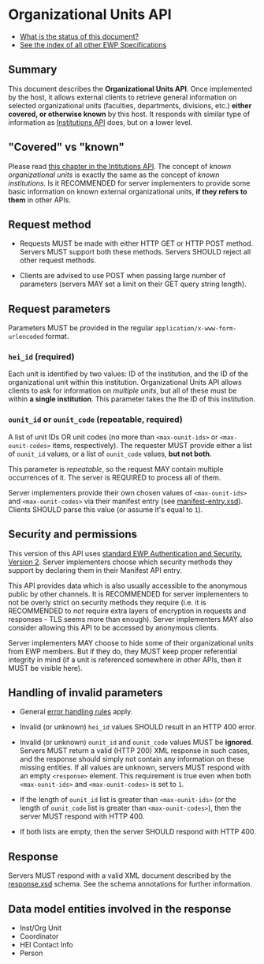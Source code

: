 Organizational Units API
========================

* [What is the status of this document?][statuses]
* [See the index of all other EWP Specifications][develhub]


Summary
-------

This document describes the **Organizational Units API**. Once implemented by
the host, it allows external clients to retrieve general information on
selected organizational units (faculties, departments, divisions, etc.)
**either covered, or otherwise known** by this host. It responds with similar
type of information as [Institutions API][institutions-api] does, but on a
lower level.


"Covered" vs "known"
--------------------

Please read [this chapter in the Intitutions
API](https://github.com/erasmus-without-paper/ewp-specs-api-institutions#known-heis).
The concept of *known organizational units* is exactly the same as the concept
of *known institutions*. Is it RECOMMENDED for server implementers to provide
some basic information on known external organizational units, **if they refers
to them** in other APIs.


Request method
--------------

 * Requests MUST be made with either HTTP GET or HTTP POST method. Servers MUST
   support both these methods. Servers SHOULD reject all other request methods.

 * Clients are advised to use POST when passing large number of parameters
   (servers MAY set a limit on their GET query string length).


Request parameters
------------------

Parameters MUST be provided in the regular `application/x-www-form-urlencoded`
format.


### `hei_id` (required)

Each unit is identified by two values: ID of the institution, and the ID of the
organizational unit within this institution. Organizational Units API allows
clients to ask for information on *multiple units*, but all of these must be
within **a single institution**. This parameter takes the the ID of this
institution.


### `ounit_id` or `ounit_code` (repeatable, required)

A list of unit IDs OR unit codes (no more than `<max-ounit-ids>` or
`<max-ounit-codes>` items, respectively). The requester MUST provide either a
list of `ounit_id` values, or a list of `ounit_code` values, **but not both**.

This parameter is *repeatable*, so the request MAY contain multiple occurrences
of it. The server is REQUIRED to process all of them.

Server implementers provide their own chosen values of `<max-ounit-ids>` and
`<max-ounit-codes>` via their manifest entry (see
[manifest-entry.xsd](manifest-entry.xsd)). Clients SHOULD parse this value (or
assume it's equal to `1`).


Security and permissions
------------------------

This version of this API uses [standard EWP Authentication and Security,
Version 2][sec-v2]. Server implementers choose which security methods they
support by declaring them in their Manifest API entry.

This API provides data which is also usually accessible to the anonymous public
by other channels. It is RECOMMENDED for server implementers to not be overly
strict on security methods they require (i.e. it is RECOMMENDED to *not*
require extra layers of encryption in requests and responses - TLS seems more
than enough). Server implementers MAY also consider allowing this API to be
accessed by anonymous clients.

Server implementers MAY choose to hide some of their organizational units from
EWP members. But if they do, they MUST keep proper referential integrity in
mind (if a unit is referenced somewhere in other APIs, then it MUST be visible
here).


Handling of invalid parameters
------------------------------

 * General [error handling rules][error-handling] apply.

 * Invalid (or unknown) `hei_id` values SHOULD result in an HTTP 400 error.

 * Invalid (or unknown) `ounit_id` and `ounit_code` values MUST be **ignored**.
   Servers MUST return a valid (HTTP 200) XML response in such cases, and the
   response should simply not contain any information on these missing entities.
   If all values are unknown, servers MUST respond with an empty `<response>`
   element. This requirement is true even when both `<max-ounit-ids>` and
   `<max-ounit-codes>` is set to `1`.

 * If the length of `ounit_id` list is greater than `<max-ounit-ids>` (or the
   length of `ounit_code` list is greater than `<max-ounit-codes>`), then the
   server MUST respond with HTTP 400.

 * If both lists are empty, then the server SHOULD respond with HTTP 400.


Response
--------

Servers MUST respond with a valid XML document described by the
[response.xsd](response.xsd) schema. See the schema annotations for further information.


Data model entities involved in the response
--------------------------------------------

 * Inst/Org Unit
 * Coordinator
 * HEI Contact Info
 * Person


[develhub]: http://developers.erasmuswithoutpaper.eu/
[statuses]: https://github.com/erasmus-without-paper/ewp-specs-management#statuses
[registry-spec]: https://github.com/erasmus-without-paper/ewp-specs-api-registry
[discovery-api]: https://github.com/erasmus-without-paper/ewp-specs-api-discovery
[echo]: https://github.com/erasmus-without-paper/ewp-specs-api-echo
[error-handling]: https://github.com/erasmus-without-paper/ewp-specs-architecture#error-handling
[institutions-api]: https://github.com/erasmus-without-paper/ewp-specs-api-institutions
[sec-v2]: https://github.com/erasmus-without-paper/ewp-specs-sec-intro/tree/stable-v2
